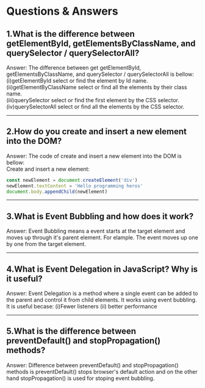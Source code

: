 # Questions & Answers

## 1.What is the difference between getElementById, getElementsByClassName, and querySelector / querySelectorAll?
Answer: The difference between get getElementById, getElementsByClassName, and querySelector / querySelectorAll is bellow:  
(i)getElementById select or find the element by Id name.  
(ii)getElementByClassName select or find all the elements by their class name.  
(iii)querySelector select or find the first element by the CSS selector.  
(iv)querySelectorAll select or find all the elements by the CSS selector.  

---

## 2.How do you create and insert a new element into the DOM?
Answer: The code of create and insert a new element into the DOM is bellow:  
Create and insert a new element:  

```javascript
const newElement = document.createElement('div') 
newElement.textContent = 'Hello programming heros'
document.body.appendChild(newElement)
````

---

## 3.What is Event Bubbling and how does it work?

Answer: Event Bubbling means a event starts at the target element and moves up through it's parent element. For elample. The event moves up one by one from the target element.

---

## 4.What is Event Delegation in JavaScript? Why is it useful?

Answer: Event Delegation is a method where a single event can be added to the parent and control it from child elements. It works using event bubbling. It is useful becase:
(i)Fewer listeners
(ii) better performance

---

## 5.What is the difference between preventDefault() and stopPropagation() methods?

Answer: Difference between preventDefault() and stopPropagation() methods is preventDefault() stops browser's default action and on the other hand stopPropagation() is used for stoping event bubbling.
